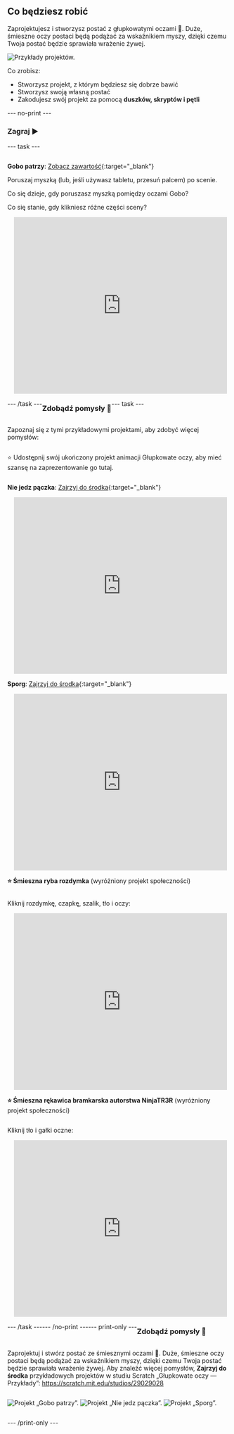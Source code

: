 ## Co będziesz robić

Zaprojektujesz i stworzysz postać z głupkowatymi oczami 👀. Duże, śmieszne oczy postaci będą podążać za wskaźnikiem myszy, dzięki czemu Twoja postać będzie sprawiała wrażenie żywej.

![Przykłady projektów.](images/showcase-line.png)

Co zrobisz:

+ Stworzysz projekt, z którym będziesz się dobrze bawić
+ Stworzysz swoją własną postać
+ Zakodujesz swój projekt za pomocą **duszków, skryptów i pętli**

--- no-print ---

### Zagraj ▶️

--- task ---

<div style="display: flex; flex-wrap: wrap">
<div style="flex-basis: 175px; flex-grow: 1">  

**Gobo patrzy**: [Zobacz zawartość](https://scratch.mit.edu/projects/495141114/editor){:target="_blank"}

Poruszaj myszką (lub, jeśli używasz tabletu, przesuń palcem) po scenie. 

Co się dzieje, gdy poruszasz myszką pomiędzy oczami Gobo? 
  
Co się stanie, gdy klikniesz różne części sceny?
</div>
<div>

<div class="scratch-preview" style="margin-left: 15px;">
  <iframe allowtransparency="true" width="485" height="402" src="https://scratch.mit.edu/projects/embed/495141114/?autostart=false" frameborder="0"></iframe>
</div>

</div>

--- /task ---

### Zdobądź pomysły 💭

--- task ---

Zapoznaj się z tymi przykładowymi projektami, aby zdobyć więcej pomysłów:

⭐ Udostępnij swój ukończony projekt animacji Głupkowate oczy, aby mieć szansę na zaprezentowanie go tutaj.

**Nie jedz pączka**: [Zajrzyj do środka](https://scratch.mit.edu/projects/947009092/editor){:target="_blank"}
<div class="scratch-preview" style="margin-left: 15px;">
  <iframe allowtransparency="true" width="485" height="402" src="https://scratch.mit.edu/projects/embed/947009092/?autostart=false" frameborder="0"></iframe>
</div>

**Sporg**: [Zajrzyj do środka](https://scratch.mit.edu/projects/947009799/editor){:target="_blank"}
<div class="scratch-preview" style="margin-left: 15px;">
  <iframe allowtransparency="true" width="485" height="402" src="https://scratch.mit.edu/projects/embed/947009799/?autostart=false" frameborder="0"></iframe>
</div>

**⭐ Śmieszna ryba rozdymka** (wyróżniony projekt społeczności)

Kliknij rozdymkę, czapkę, szalik, tło i oczy:

<div class="scratch-preview" style="margin-left: 15px;">
  <iframe allowtransparency="true" width="485" height="402" src="https://scratch.mit.edu/projects/embed/772759744/?autostart=false" frameborder="0"></iframe>
</div>

**⭐ Śmieszna rękawica bramkarska autorstwa NinjaTR3R** (wyróżniony projekt społeczności)

Kliknij tło i gałki oczne:

<div class="scratch-preview" style="margin-left: 15px;">
  <iframe allowtransparency="true" width="485" height="402" src="https://scratch.mit.edu/projects/embed/877343292/?autostart=false" frameborder="0"></iframe>
</div>

--- /task ---

--- /no-print ---

--- print-only ---

### Zdobądź pomysły 💭

Zaprojektuj i stwórz postać ze śmiesznymi oczami 👀. Duże, śmieszne oczy postaci będą podążać za wskaźnikiem myszy, dzięki czemu Twoja postać będzie sprawiała wrażenie żywej. Aby znaleźć więcej pomysłów, **Zajrzyj do środka** przykładowych projektów w studiu Scratch „Głupkowate oczy — Przykłady”: https://scratch.mit.edu/studios/29029028

![Projekt „Gobo patrzy”.](images/gobo-watching.png)
![Projekt „Nie jedz pączka”.](images/dont-eat-donut.png)
![Projekt „Sporg”.](images/sporg.png)

--- /print-only ---

 
